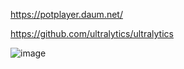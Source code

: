 
https://potplayer.daum.net/  

https://github.com/ultralytics/ultralytics  

![image](https://github.com/miyachun/ultralytics-yolov8/yolov8/blob/main/info.png)  

